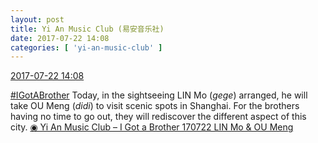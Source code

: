 ```yaml
---
layout: post
title: Yi An Music Club (易安音乐社)
date: 2017-07-22 14:08
categories: [ 'yi-an-music-club' ]
---
```


<div class="weibo-info">
  <a href="http://weibo.com/6094546964/Fdsl8it7o">2017-07-22 14:08</a>
</div>

[#IGotABrother](http://weibo.com/p/10080861f662f85120fee304ac320a7735365a) Today, in the sightseeing LIN Mo (*gege*) arranged, he will take OU Meng (*didi*) to visit scenic spots in Shanghai. For the brothers having no time to go out, they will rediscover the different aspect of this city. [◉ Yi An Music Club – I Got a Brother 170722 LIN Mo & OU Meng](https://www.youtube.com/watch?v=tEOJxHxas2E)
